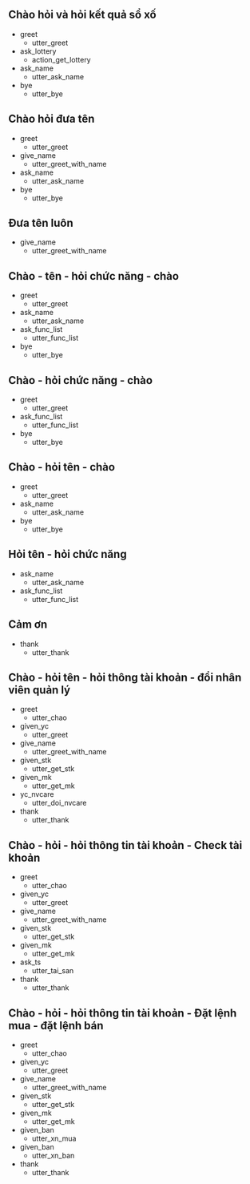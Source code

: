 
## Chào hỏi và hỏi kết quả sổ xố
* greet
  - utter_greet
* ask_lottery
  - action_get_lottery
* ask_name
  - utter_ask_name
* bye
  - utter_bye

## Chào hỏi đưa tên
* greet
  - utter_greet
* give_name
  - utter_greet_with_name
* ask_name
  - utter_ask_name
* bye
  - utter_bye

## Đưa tên luôn
* give_name
  - utter_greet_with_name

## Chào - tên - hỏi chức năng - chào
* greet
  - utter_greet
* ask_name
  - utter_ask_name
* ask_func_list
  - utter_func_list
* bye
  - utter_bye
  
## Chào  - hỏi chức năng - chào
* greet
  - utter_greet
* ask_func_list
  - utter_func_list
* bye
  - utter_bye

## Chào  - hỏi tên - chào
* greet
  - utter_greet
* ask_name
  - utter_ask_name
* bye
  - utter_bye

## Hỏi tên - hỏi chức năng
* ask_name
  - utter_ask_name
* ask_func_list
  - utter_func_list

## Cảm ơn
* thank
  - utter_thank

## Chào - hỏi tên - hỏi thông tài khoản - đổi nhân viên quản lý
* greet
  - utter_chao
* given_yc
  - utter_greet
* give_name
  - utter_greet_with_name
* given_stk
  - utter_get_stk
* given_mk
  - utter_get_mk
* yc_nvcare
  - utter_doi_nvcare
* thank
  - utter_thank

## Chào - hỏi - hỏi thông tin tài khoản - Check tài khoản
* greet
  - utter_chao
* given_yc
  - utter_greet
* give_name
  - utter_greet_with_name
* given_stk
  - utter_get_stk
* given_mk
  - utter_get_mk
* ask_ts
  - utter_tai_san
* thank
  - utter_thank

## Chào - hỏi - hỏi thông tin tài khoản - Đặt lệnh mua - đặt lệnh bán
* greet
  - utter_chao
* given_yc
  - utter_greet
* give_name
  - utter_greet_with_name
* given_stk
  - utter_get_stk
* given_mk
  - utter_get_mk
* given_ban
  - utter_xn_mua
* given_ban
  - utter_xn_ban
* thank
  - utter_thank

